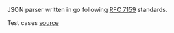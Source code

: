 JSON parser written in go following [RFC 7159](https://datatracker.ietf.org/doc/html/rfc7159) standards.

Test cases [source](https://github.com/briandfoy/json-acceptance-tests) 

